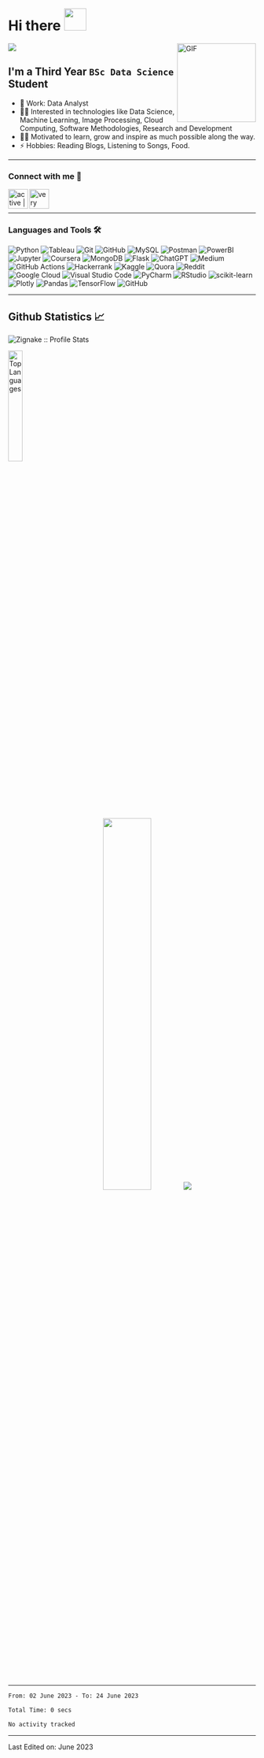 # Hi there <img width="45px" src="https://camo.githubusercontent.com/52f613ba340da0234fa3754325112a6533af65a3/68747470733a2f2f6d656469612e74656e6f722e636f6d2f696d616765732f33623338386665303364613237316432363734666166383565623763336663642f74656e6f722e676966" />

<img align="right" alt="GIF" height="160px" src="https://media.giphy.com/media/du3J3cXyzhj75IOgvA/giphy.gif" />

![](https://visitor-badge.glitch.me/badge?page_id=Krishnaa-tech)

## I'm a Third Year `BSc Data Science` Student

- 🏢 Work: Data Analyst
- 👨‍💻 Interested in technologies like  Data Science, Machine Learning, Image Processing, Cloud Computing, Software Methodologies, Research and Development
- 💪🏼 Motivated to learn, grow and inspire as much possible along the way.
- ⚡ Hobbies: Reading Blogs, Listening to Songs, Food.

---
### Connect with me 📝

[<img align="left" alt="active | Email" height="40px" src="https://img.icons8.com/fluency/48/000000/email-open.png" />][email]
[<img align="left" alt="very active | LinkedIn" height="40px" src="https://img.icons8.com/color/48/000000/linkedin.png"/>][linkedin]

<br/>
<br/>

---

### Languages and Tools 🛠 

![Python](https://img.shields.io/badge/Python-FFD43B?style=for-the-badge&logo=python&logoColor=blue)
![Tableau](https://img.shields.io/badge/Tableau-E97627?style=for-the-badge&logo=Tableau&logoColor=white)
![Git](https://img.shields.io/badge/-Git-%23F05032?style=for-the-badge&logo=git&logoColor=%23ffffff)
![GitHub](https://img.shields.io/badge/-GitHub-181717?style=for-the-badge&logo=github)
![MySQL](https://img.shields.io/badge/MySQL-005C84?style=for-the-badge&logo=mysql&logoColor=white)
![Postman](https://img.shields.io/badge/Postman-FF6C37?style=for-the-badge&logo=Postman&logoColor=white)
![PowerBI](https://img.shields.io/badge/PowerBI-F2C811?style=for-the-badge&logo=Power%20BI&logoColor=white)
![Jupyter](https://img.shields.io/badge/Jupyter-F37626.svg?&style=for-the-badge&logo=Jupyter&logoColor=white)
![Coursera](https://img.shields.io/badge/Coursera-0056D2?style=for-the-badge&logo=Coursera&logoColor=white)
![MongoDB](https://img.shields.io/badge/MongoDB-4EA94B?style=for-the-badge&logo=mongodb&logoColor=white)
![Flask](https://img.shields.io/badge/flask-%23000.svg?style=for-the-badge&logo=flask&logoColor=white)
![ChatGPT](https://img.shields.io/badge/chatGPT-74aa9c?style=for-the-badge&logo=openai&logoColor=white)
![Medium](https://img.shields.io/badge/Medium-12100E?style=for-the-badge&logo=medium&logoColor=white)
![GitHub Actions](https://img.shields.io/badge/github%20actions-%232671E5.svg?style=for-the-badge&logo=githubactions&logoColor=white)
![Hackerrank](https://img.shields.io/badge/-Hackerrank-2EC866?style=for-the-badge&logo=HackerRank&logoColor=white)
![Kaggle](https://img.shields.io/badge/Kaggle-035a7d?style=for-the-badge&logo=kaggle&logoColor=white)
![Quora](https://img.shields.io/badge/Quora-%23B92B27.svg?style=for-the-badge&logo=Quora&logoColor=white)
![Reddit](https://img.shields.io/badge/Reddit-%23FF4500.svg?style=for-the-badge&logo=Reddit&logoColor=white)
![Google Cloud](https://img.shields.io/badge/GoogleCloud-%234285F4.svg?style=for-the-badge&logo=google-cloud&logoColor=white)
![Visual Studio Code](https://img.shields.io/badge/Visual%20Studio%20Code-0078d7.svg?style=for-the-badge&logo=visual-studio-code&logoColor=white)
![PyCharm](https://img.shields.io/badge/pycharm-143?style=for-the-badge&logo=pycharm&logoColor=black&color=black&labelColor=green)
![RStudio](https://img.shields.io/badge/RStudio-4285F4?style=for-the-badge&logo=rstudio&logoColor=white)
![scikit-learn](https://img.shields.io/badge/scikit--learn-%23F7931E.svg?style=for-the-badge&logo=scikit-learn&logoColor=white)
![Plotly](https://img.shields.io/badge/Plotly-%233F4F75.svg?style=for-the-badge&logo=plotly&logoColor=white)
![Pandas](https://img.shields.io/badge/pandas-%23150458.svg?style=for-the-badge&logo=pandas&logoColor=white)
![TensorFlow](https://img.shields.io/badge/TensorFlow-%23FF6F00.svg?style=for-the-badge&logo=TensorFlow&logoColor=white)
![GitHub](https://img.shields.io/badge/github-%23121011.svg?style=for-the-badge&logo=github&logoColor=white)

---


<h2> Github Statistics 📈 </h2>

<p><img src="https://github-readme-stats.vercel.app/api?username=Krishnaa-tech&show_icons=true&theme=dracula" alt="Zignake :: Profile Stats" /></p>
<img src="https://github-readme-stats.vercel.app/api/top-langs/?username=Krishnaa-tech&hide_border=true&theme=tokyonight" alt="Top Languages" width="24%"/></p>
<p align="center">
<img width="44%" src="https://github-readme-streak-stats.herokuapp.com/?user=Krishnaa-tech&theme=radical&cache_seconds=30&hide_border=true"/>

<img src="https://github-profile-summary-cards.vercel.app/api/cards/profile-details?username=Krishnaa-tech&theme=radical"  />

</p>
<br/>

[linkedin]: https://www.linkedin.com/in/gk321
[email]: <mailto: goyal.krish0522@gmail.com>
---

<!--START_SECTION:waka-->

```txt
From: 02 June 2023 - To: 24 June 2023

Total Time: 0 secs

No activity tracked
```

<!--END_SECTION:waka-->

---

Last Edited on: June 2023

